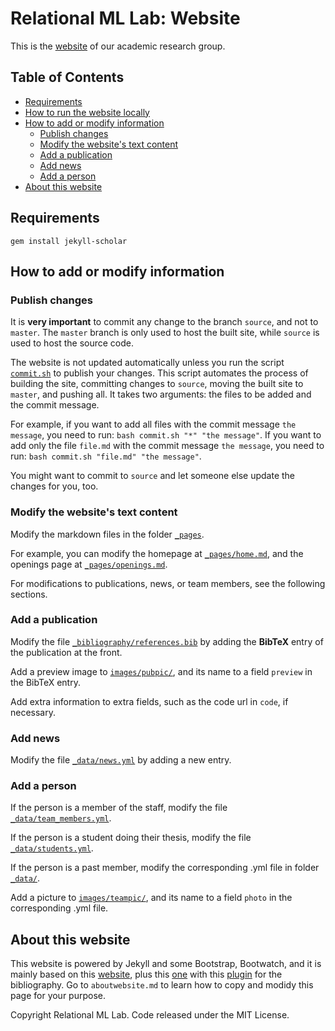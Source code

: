 # Relational ML Lab: Website

This is the [website](https://relationalml.github.io) of our academic research group.

## Table of Contents

* [Requirements](#requirements)
* [How to run the website locally](#how-to-run-the-website-locally)
* [How to add or modify information](#how-to-add-or-modify-information)
    * [Publish changes](#publish-changes)
    * [Modify the website's text content](#modify-the-websites-text-content)
    * [Add a publication](#add-a-publication)
    * [Add news](#add-news)
    * [Add a person](#add-a-person)
* [About this website](#about-this-website)

## Requirements

```gem install jekyll-scholar```

## How to add or modify information

### Publish changes

It is **very important** to commit any change to the branch `source`, and not to `master`. The `master` branch is only used to host the built site, while `source` is used to host the source code. 

The website is not updated automatically unless you run the script [`commit.sh`](commit.sh) to publish your changes. This script automates the process of building the site, committing changes to `source`, moving the built site to `master`, and pushing all. It takes two arguments: the files to be added and the commit message.

For example, if you want to add all files with the commit message `the message`, you need to run: `bash commit.sh "*" "the message"`. If you want to add only the file `file.md` with the commit message `the message`, you need to run: `bash commit.sh "file.md" "the message"`.

You might want to commit to `source` and let someone else update the changes for you, too.

### Modify the website's text content

Modify the markdown files in the folder [`_pages`](_pages).

For example, you can modify the homepage at [`_pages/home.md`](_pages/home.md), and the openings page at [`_pages/openings.md`](_pages/openings.md).

For modifications to publications, news, or team members, see the following sections.

### Add a publication

Modify the file [`_bibliography/references.bib`](_bibliography/references.bib) by adding the **BibTeX** entry of the publication at the front.

Add a preview image to [`images/pubpic/`](images/pubpic/), and its name to a field `preview` in the BibTeX entry.

Add extra information to extra fields, such as the code url in `code`, if necessary.

### Add news

Modify the file [`_data/news.yml`](_data/news.yml) by adding a new entry.

### Add a person

If the person is a member of the staff, modify the file [`_data/team_members.yml`](_data/team_members.yml).

If the person is a student doing their thesis, modify the file [`_data/students.yml`](_data/students.yml).

If the person is a past member, modify the corresponding .yml file in folder [`_data/`](_data/).

Add a picture to [`images/teampic/`](images/teampic/), and its name to a field `photo` in the corresponding .yml file.

## About this website

This website is powered by Jekyll and some Bootstrap, Bootwatch, and it is mainly based on this [website](https://allanlab.org), plus this [one](https://alshedivat.github.io/al-folio/) with this [plugin](https://github.com/inukshuk/jekyll-scholar) for the bibliography. Go to `aboutwebsite.md` to learn how to copy and modidy this page for your purpose.

Copyright Relational ML Lab. Code released under the MIT License.
